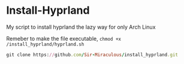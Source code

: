 # Install-Hyprland
My script to install hyprland the lazy way for only Arch Linux

Remeber to make the file executable, ```
                                      chmod +x /install_hyprland/hyprland.sh
                                      ```

```ruby
git clone https://github.com/Sir-Miraculous/install_hyprland.git
```
